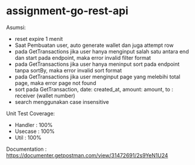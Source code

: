 # assignment-go-rest-api

Asumsi:
- reset expire 1 menit
- Saat Pembuatan user, auto generate wallet dan juga attempt row
- pada GetTransactions jika user hanya menginput salah satu antara end dan start pada endpoint, maka error invalid filter format
- pada GetTransactions jika user hanya meninput sort pada endpoint tanpa sortBy, maka error invalid sort format
- pada GetTransactions jika user menginput page yang melebihi total page, maka error page not found
- sort pada GetTransaction, date: created_at, amount: amount, to : receiver (wallet number)
- search menggunakan case insensitive

Unit Test Coverage:
- Handler : 100%
- Usecase : 100%
- Util : 100%

Documentation : https://documenter.getpostman.com/view/31472691/2s9YeN1U24